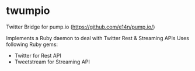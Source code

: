 twumpio
=======

Twitter Bridge for pump.io (https://github.com/e14n/pump.io/)

Implements a Ruby daemon to deal with Twitter Rest & Streaming APIs
Uses following Ruby gems:

- Twitter for Rest API
- Tweetstream for Streaming API
